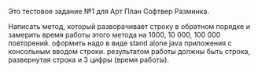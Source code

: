 Это тестовое задание №1 для Арт План Софтвер
Разминка.

Написать метод, который разворачивает строку в обратном порядке и 
замерить время работы этого метода на 1000, 10 000, 100 000 повторений.
оформить надо в виде stand alone java приложения с консольным вводом строки.
результатом работы должны быть строка, развернутая строка и 3 цифры (время работы).
